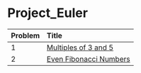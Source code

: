 # Project_Euler

| Problem | Title |
| :--- | :--- |
| 1 | [Multiples of 3 and 5](https://github.com/prakashpnvs/Project_Euler/blob/master/src/Multiples_of_3_and_5/Solution.java)|
| 2 | [Even Fibonacci Numbers](https://github.com/prakashpnvs/Project_Euler/blob/master/src/Even_Fibonacci_Numbers/Solution.java)|
